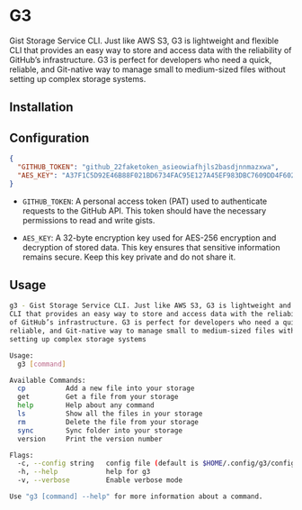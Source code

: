 # G3

Gist Storage Service CLI. Just like AWS S3, G3 is lightweight and flexible
CLI that provides an easy way to store and access data with the reliability
of GitHub’s infrastructure. G3 is perfect for developers who need a quick,
reliable, and Git-native way to manage small to medium-sized files without
setting up complex storage systems.

## Installation

## Configuration

```json
{
  "GITHUB_TOKEN": "github_22faketoken_asieowiafhjls2basdjnnmazxwa",
  "AES_KEY": "A37F1C5D92E46B88F021BD6734FAC95E127A45EF983DBC7609DD4F602A9183BF"
}
```

- `GITHUB_TOKEN`: A personal access token (PAT) used to authenticate requests
to the GitHub API. This token should have the necessary permissions to
read and write gists.

- `AES_KEY`: A 32-byte encryption key used for AES-256 encryption and
decryption of stored data. This key ensures that sensitive information
remains secure. Keep this key private and do not share it.

## Usage

```sh
g3 - Gist Storage Service CLI. Just like AWS S3, G3 is lightweight and flexible
CLI that provides an easy way to store and access data with the reliability
of GitHub’s infrastructure. G3 is perfect for developers who need a quick,
reliable, and Git-native way to manage small to medium-sized files without
setting up complex storage systems

Usage:
  g3 [command]

Available Commands:
  cp          Add a new file into your storage
  get         Get a file from your storage
  help        Help about any command
  ls          Show all the files in your storage
  rm          Delete the file from your storage
  sync        Sync folder into your storage
  version     Print the version number

Flags:
  -c, --config string   config file (default is $HOME/.config/g3/config.json)
  -h, --help            help for g3
  -v, --verbose         Enable verbose mode

Use "g3 [command] --help" for more information about a command.
```
